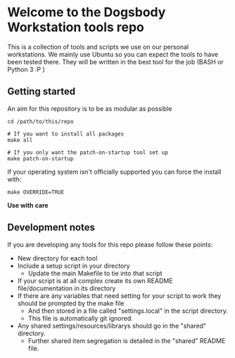 Welcome to the Dogsbody Workstation tools repo
==============================================
This is a collection of tools and scripts we use on our personal workstations.
We mainly use Ubuntu so you can expect the tools to have been tested there.
They will be written in the best tool for the job (BASH or Python 3 :P )


Getting started
---------------
An aim for this repository is to be as modular as possible 

```shell
cd /path/to/this/repo

# If you want to install all packages
make all

# If you only want the patch-on-startup tool set up
make patch-on-startup
```

If your operating system isn't officially supported you can force the install with:
```shell
make OVERRIDE=TRUE
```
**Use with care**

Development notes
-----------------
If you are developing any tools for this repo please follow these points:
* New directory for each tool
* Include a setup script in your directory 
  * Update the main Makefile to tie into that script
* If your script is at all complex create its own README file/documentation in its directory
* If there are any variables that need setting for your script to work they should be prompted by the make file
  * And then stored in a file called "settings.local" in the script directory. 
  * This file is automatically git ignored. 
* Any shared settings/resources/librarys should go in the "shared" directory. 
  * Further shared item segregation is detailed in the "shared" README file. 
  
